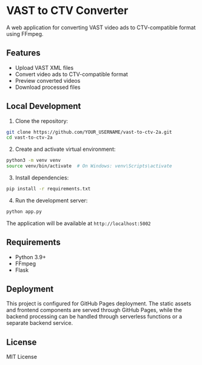 # VAST to CTV Converter

A web application for converting VAST video ads to CTV-compatible format using FFmpeg.

## Features

- Upload VAST XML files
- Convert video ads to CTV-compatible format
- Preview converted videos
- Download processed files

## Local Development

1. Clone the repository:
```bash
git clone https://github.com/YOUR_USERNAME/vast-to-ctv-2a.git
cd vast-to-ctv-2a
```

2. Create and activate virtual environment:
```bash
python3 -m venv venv
source venv/bin/activate  # On Windows: venv\Scripts\activate
```

3. Install dependencies:
```bash
pip install -r requirements.txt
```

4. Run the development server:
```bash
python app.py
```

The application will be available at `http://localhost:5002`

## Requirements

- Python 3.9+
- FFmpeg
- Flask

## Deployment

This project is configured for GitHub Pages deployment. The static assets and frontend components are served through GitHub Pages, while the backend processing can be handled through serverless functions or a separate backend service.

## License

MIT License 